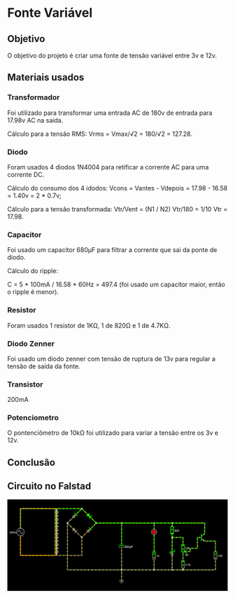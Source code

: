 # Fonte Variável

## Objetivo
O objetivo do projeto é criar uma fonte de tensão variável entre 3v e 12v.

## Materiais usados
### Transformador
Foi utilizado para transformar uma entrada AC de 180v de entrada para 17.98v AC na saída.

Cálculo para a tensão RMS:
Vrms = Vmax/√2 = 180/√2 = 127.28.

### Diodo
Foram usados 4 diodos 1N4004 para retificar a corrente AC para uma corrente DC.

Cálculo do consumo dos 4 idodos:
Vcons = Vantes - Vdepois = 17.98 - 16.58 = 1.40v = 2 * 0.7v;

Cálculo para a tensão transformada:
Vtr/Vent = (N1 / N2)
Vtr/180 = 1/10
Vtr = 17.98.

### Capacitor
Foi usado um capacitor 680µF para filtrar a corrente que sai da ponte de diodo.

Cálculo do ripple:

C = 5 * 100mA / 16.58 * 60Hz = 497.4 (foi usado um capacitor maior, então o ripple é menor).

### Resistor
Foram usados 1 resistor de 1KΩ, 1 de 820Ω e 1 de 4.7KΩ.

### Diodo Zenner
Foi usado um diodo zenner com tensão de ruptura de 13v para regular a tensão de saída da fonte.

### Transistor
200mA

### Potenciometro
O pontenciômetro de 10kΩ foi utilizado para variar a tensão entre os 3v e 12v.

## Conclusão


## Circuito no Falstad
![Imagem do circuito feito no Falstad](imagens/circuito_falstad.PNG)
